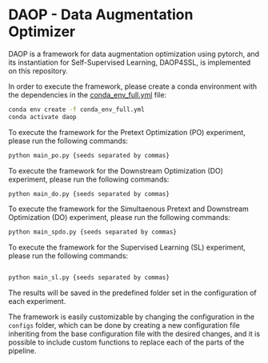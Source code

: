 # DAOP - Data Augmentation Optimizer

DAOP is a framework for data augmentation optimization using pytorch, and its instantiation for Self-Supervised Learning, DAOP4SSL, is implemented on this repository. 

In order to execute the framework, please create a conda environment with the dependencies in the [conda_env_full.yml](conda_env_full.yml) file:

```bash
conda env create -f conda_env_full.yml
conda activate daop
```

To execute the framework for the Pretext Optimization (PO) experiment, please run the following commands:

```bash
python main_po.py {seeds separated by commas}
```

To execute the framework for the Downstream Optimization (DO) experiment, please run the following commands:

```bash
python main_do.py {seeds separated by commas}
```

To execute the framework for the Simultaenous Pretext and Downstream Optimization (DO) experiment, please run the following commands:

```bash
python main_spdo.py {seeds separated by commas}
```

To execute the framework for the Supervised Learning (SL) experiment, please run the following commands:

```bash

python main_sl.py {seeds separated by commas}
```

The results will be saved in the predefined folder set in the configuration of each experiment.

The framework is easily customizable by changing the configuration in the `configs` folder, which can be done by creating a new configuration file inheriting from the base configuration file with the desired changes, and it is possible to include custom functions to replace each of the parts of the pipeline.